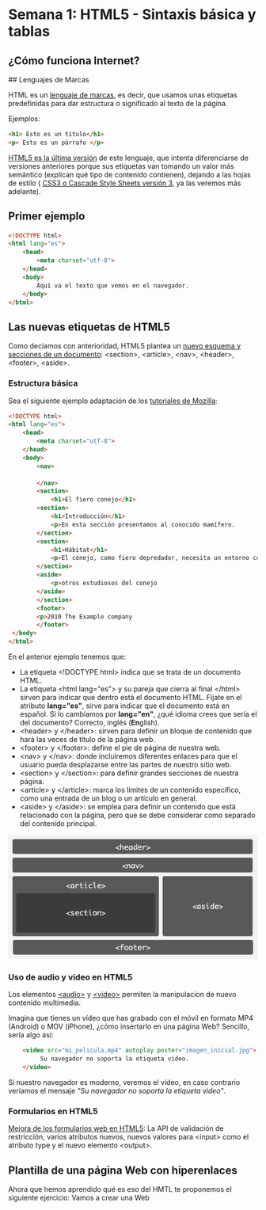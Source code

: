 # Semana 1: HTML5 - Sintaxis básica y tablas

## ¿Cómo funciona Internet?



## Lenguajes de Marcas

HTML es un [lenguaje de marcas](https://es.wikipedia.org/wiki/Lenguaje_de_marcado), es decir, que usamos unas etiquetas predefinidas para dar estructura o significado al texto de la página.

Ejemplos:

```html
<h1> Esto es un título</h1>
<p> Esto es un párrafo </p>
```

[HTML5 es la última versión](https://developer.mozilla.org/es/docs/HTML/HTML5) de este lenguaje, que intenta diferenciarse de versiones anteriores porque sus etiquetas van tomando un valor más semántico (explican qué tipo de contenido contienen), dejando a las hojas de estilo ( [CSS3 o Cascade Style Sheets versión 3](https://developer.mozilla.org/es/docs/Archive/CSS3), ya las veremos más adelante).

## Primer ejemplo

```html
<!DOCTYPE html>
<html lang="es">
    <head>
        <meta charset="utf-8"> 
    </head>
    <body>
        Aquí va el texto que vemos en el navegador.
    </body>
</html>
```

## Las nuevas etiquetas de HTML5

Como decíamos con anterioridad, HTML5 plantea un [nuevo esquema y secciones de un documento](https://developer.mozilla.org/es/docs/Sections_and_Outlines_of_an_HTML5_document): \<section>, \<article>, \<nav>, \<header>, \<footer>, \<aside>.

### Estructura básica

Sea el siguiente ejemplo adaptación de los [tutoriales de Mozilla](https://developer.mozilla.org/es/docs/Sections_and_Outlines_of_an_HTML5_document):

```html
<!DOCTYPE html>
<html lang="es">
    <head>
        <meta charset="utf-8"> 
    </head>
    <body>
        <nav>

        </nav>
        <section>
            <h1>El fiero conejo</h1> 
        <section>
            <h1>Introducción</h1>
            <p>En esta sección presentamos al conocido mamífero.
        </section>
        <section>
            <h1>Hábitat</h1>
            <p>El conejo, como fiero depredador, necesita un entorno con abundantes zorros que cazar.
        </section>
        <aside>
            <p>otros estudiosos del conejo
        </aside>
        </section>
        <footer>
        <p>2010 The Example company
        </footer>
 </body>
</html>
```

En el anterior ejemplo tenemos que:

* La etiqueta \<!DOCTYPE html> indica que se trata de un documento HTML.
* La etiqueta \<html lang="es"> y su pareja que cierra al final \</html> sirven para indicar que dentro está el documento HTML. Fíjate en el atributo **lang="es"**, sirve para indicar que el documento está en español. Si lo cambiamos por **lang="en"**, ¿qué idioma crees que sería el del documento? Correcto, inglés (**En**glish).
* \<header> y \</header>: sirven para definir un bloque de contenido que hará las veces de título de la página web.
* \<footer> y \</footer>: define el pie de página de nuestra web.
* \<nav> y \</nav>: donde incluiremos diferentes enlaces para que el usuario pueda desplazarse entre las partes de nuestro sitio web.
* \<section> y \</section>: para definir grandes secciones de nuestra página.
* \<article> y \</article>: marca los límites de un contenido específico, como una entrada de un blog o un artículo en general.
* \<aside> y \</aside>: se emplea para definir un contenido que está relacionado con la página, pero que se debe considerar como separado del contenido principal.

![Esquema general de una página Web.](./docs/general_layout.gif "Estructura general de una página")

### Uso de audio y video en HTML5

Los elementos [\<audio>](https://developer.mozilla.org/es/docs/Web/HTML/Elemento/audio) y [\<video>](https://developer.mozilla.org/es/docs/Web/HTML/Elemento/video) permiten la manipulacion de nuevo contenido multimedia.

Imagina que tienes un vídeo que has grabado con el móvil en formato MP4 (Android) o MOV (iPhone), ¿cómo insertarlo en una página Web? Sencillo, sería algo así:

```html
    <video src="mi_pelicula.mp4" autoplay poster="imagen_inicial.jpg">
         Su navegador no soporta la etiqueta video.
    </video>
```

Si nuestro navegador es moderno, veremos el vídeo, en caso contrario veríamos el mensaje *"Su navegador no soporta la etiqueta video"*.

### Formularios en HTML5

[Mejora de los formularios web en HTML5](https://developer.mozilla.org/es/docs/HTML/HTML5/Formularios_en_HTML5): La API de validación de restricción, varios atributos nuevos, nuevos valores para \<input> como el atributo type y el nuevo elemento \<output>.

## Plantilla de una página Web con hiperenlaces

Ahora que hemos aprendido qué es eso del HMTL te proponemos el siguiente ejercicio: Vamos a crear una Web 